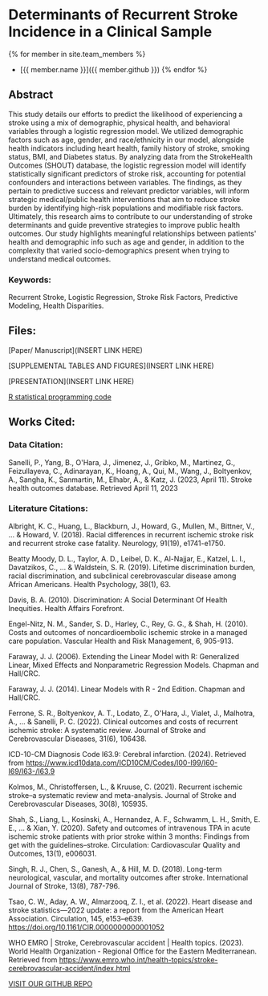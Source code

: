 # Determinants of Recurrent Stroke Incidence in a Clinical Sample



{% for member in site.team_members %}
- [{{ member.name }}]({{ member.github }})
{% endfor %}


## Abstract

This study details our efforts to predict the likelihood of experiencing a stroke using a mix of demographic, physical health, and behavioral variables through a logistic regression model. We utilized demographic factors such as age, gender, and race/ethnicity in our model, alongside health indicators including heart health, family history of stroke, smoking status, BMI, and Diabetes status. By analyzing data from the StrokeHealth Outcomes (SHOUT) database, the logistic regression model will identify statistically significant predictors of stroke risk, accounting for potential confounders and interactions between variables. The findings, as they pertain to predictive success and relevant predictor variables, will inform strategic medical/public health interventions that aim to reduce stroke burden by identifying high-risk populations and modifiable risk factors. Ultimately, this research aims to contribute to our understanding of stroke determinants and guide preventive strategies to improve public health outcomes. Our study highlights meaningful relationships between patients' health and demographic info such as age and gender, in addition to the complexity that varied socio-demographics present when trying to understand medical outcomes.

### Keywords: 
Recurrent Stroke, Logistic Regression, Stroke Risk Factors, Predictive Modeling, Health Disparities.



## Files:
[Paper/ Manuscript](INSERT LINK HERE)

[SUPPLEMENTAL TABLES AND FIGURES](INSERT LINK HERE)

[PRESENTATION](INSERT LINK HERE)

[R statistical programming code](https://github.com/Mattr5541/DATA-621-Final-Project/blob/main/grp3_621_final.Rmd)


## Works Cited:

### Data Citation: 

Sanelli, P., Yang, B., O'Hara, J., Jimenez, J., Gribko, M., Martinez, G., Feizullayeva, C., Adinarayan, K., Hoang, A., Qui, M., Wang, J., Boltyenkov, A., Sangha, K., Sanmartin, M., Elhabr, A., & Katz, J. (2023, April 11). Stroke health outcomes database. Retrieved April 11, 2023


### Literature Citations: 

Albright, K. C., Huang, L., Blackburn, J., Howard, G., Mullen, M., Bittner, V., ... & Howard, V. (2018). Racial differences in recurrent ischemic stroke risk and recurrent stroke case fatality. Neurology, 91(19), e1741-e1750.

Beatty Moody, D. L., Taylor, A. D., Leibel, D. K., Al-Najjar, E., Katzel, L. I., Davatzikos, C., ... & Waldstein, S. R. (2019). Lifetime discrimination burden, racial discrimination, and subclinical cerebrovascular disease among African Americans. Health Psychology, 38(1), 63.

Davis, B. A. (2010). Discrimination: A Social Determinant Of Health Inequities. Health Affairs Forefront.

Engel-Nitz, N. M., Sander, S. D., Harley, C., Rey, G. G., & Shah, H. (2010). Costs and outcomes of noncardioembolic ischemic stroke in a managed care population. Vascular Health and Risk Management, 6, 905-913.

Faraway, J. J. (2006). Extending the Linear Model with R: Generalized Linear, Mixed Effects and Nonparametric Regression Models. Chapman and Hall/CRC.

Faraway, J. J. (2014). Linear Models with R - 2nd Edition. Chapman and Hall/CRC.

Ferrone, S. R., Boltyenkov, A. T., Lodato, Z., O'Hara, J., Vialet, J., Malhotra, A., ... & Sanelli, P. C. (2022). Clinical outcomes and costs of recurrent ischemic stroke: A systematic review. Journal of Stroke and Cerebrovascular Diseases, 31(6), 106438.

ICD-10-CM Diagnosis Code I63.9: Cerebral infarction. (2024). Retrieved from https://www.icd10data.com/ICD10CM/Codes/I00-I99/I60-I69/I63-/I63.9

Kolmos, M., Christoffersen, L., & Kruuse, C. (2021). Recurrent ischemic stroke–a systematic review and meta-analysis. Journal of Stroke and Cerebrovascular Diseases, 30(8), 105935.

Shah, S., Liang, L., Kosinski, A., Hernandez, A. F., Schwamm, L. H., Smith, E. E., ... & Xian, Y. (2020). Safety and outcomes of intravenous TPA in acute ischemic stroke patients with prior stroke within 3 months: Findings from get with the guidelines–stroke. Circulation: Cardiovascular Quality and Outcomes, 13(1), e006031.

Singh, R. J., Chen, S., Ganesh, A., & Hill, M. D. (2018). Long-term neurological, vascular, and mortality outcomes after stroke. International Journal of Stroke, 13(8), 787-796.

Tsao, C. W., Aday, A. W., Almarzooq, Z. I., et al. (2022). Heart disease and stroke statistics—2022 update: a report from the American Heart Association. Circulation, 145, e153–e639. https://doi.org/10.1161/CIR.0000000000001052

WHO EMRO | Stroke, Cerebrovascular accident | Health topics. (2023). World Health Organization - Regional Office for the Eastern Mediterranean. Retrieved from https://www.emro.who.int/health-topics/stroke-cerebrovascular-accident/index.html




<!-- Place this tag where you want the button to render -->
<a class="github-button" href="https://github.com/Mattr5541/DATA-621-Final-Project" aria-label="VISIT OUR GITHUB REPO">VISIT OUR GITHUB REPO</a>

<!-- Load the GitHub buttons script -->
<script async defer src="https://buttons.github.io/buttons.js"></script>

